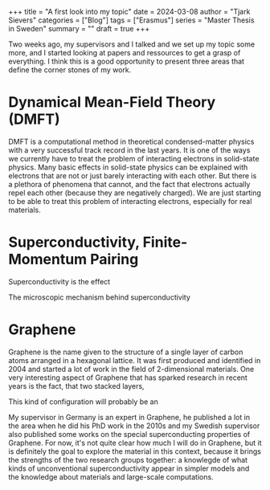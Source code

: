 +++
title = "A first look into my topic"
date = 2024-03-08
author = "Tjark Sievers"
categories = ["Blog"]
tags = ["Erasmus"]
series = "Master Thesis in Sweden"
summary = ""
draft = true
+++

Two weeks ago, my supervisors and I talked and we set up my topic some more, and I started looking at papers and ressources to get a grasp of everything.
I think this is a good opportunity to present three areas that define the corner stones of my work.

# Dynamical Mean-Field Theory (DMFT) 

DMFT is a computational method in theoretical condensed-matter physics with a very successful track record in the last years.
It is one of the ways we currently have to treat the problem of interacting electrons in solid-state physics.
Many basic effects in solid-state physics can be explained with electrons that are not or just barely interacting with each other.
But there is a plethora of phenomena that cannot, and the fact that electrons actually repel each other (because they are negatively charged).
We are just starting to be able to treat this problem of interacting electrons, especially for real materials.

# Superconductivity, Finite-Momentum Pairing

Superconductivity is the effect

The microscopic mechanism behind superconductivity

# Graphene

Graphene is the name given to the structure of a single layer of carbon atoms arranged in a hexagonal lattice.
It was first produced and identified in 2004 and started a lot of work in the field of 2-dimensional materials.
One very interesting aspect of Graphene that has sparked research in recent years is the fact, that two stacked layers, 

This kind of configuration will probably be an 

My supervisor in Germany is an expert in Graphene, he published a lot in the area when he did his PhD work in the 2010s and my Swedish supervisor also published some works on the special superconducting properties of Graphene.
For now, it's not quite clear how much I will do in Graphene, but it is definitely the goal to explore the material in this context, because it brings the strengths of the two research groups together: a knowlegde of what kinds of unconventional superconductivity appear in simpler models and the knowledge about materials and large-scale computations.

